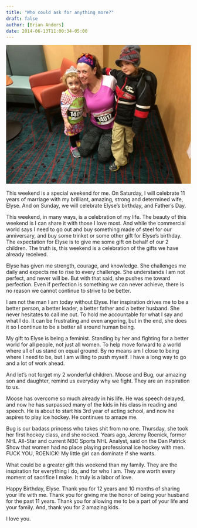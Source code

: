 ```yaml
---
title: "Who could ask for anything more?"
draft: false
author: [Brian Anders]
date: 2014-06-13T11:00:34-05:00
---
```


![](/uploads/130614_littlerock_family.jpg)

This weekend is a special weekend for me.  On Saturday, I will celebrate 11 years of marriage with my brilliant, amazing, strong and determined wife, Elyse.  And on Sunday, we will celebrate Elyse’s birthday, and Father’s Day.

This weekend, in many ways, is a celebration of my life.  The beauty of this weekend is I can share it with those I love most.  And while the commercial world says I need to go out and buy something made of steel for our anniversary, and buy some trinket or some other gift for Elyse’s birthday.  The expectation for Elyse is to give me some gift on behalf of our 2 children.  The truth is, this weekend is a celebration of the gifts we have already received.

Elyse has given me strength, courage, and knowledge.  She challenges me daily and expects me to rise to every challenge.  She understands I am not perfect, and never will be.  But with that said, she pushes me toward perfection.  Even if perfection is something we can never achieve, there is no reason we cannot continue to strive to be better.

I am not the man I am today without Elyse.  Her inspiration drives me to be a better person, a better leader, a better father and a better husband.  She never hesitates to call me out.  To hold me accountable for what I say and what I do.  It can be frustrating and even angering, but in the end, she does it so I continue to be a better all around human being.

My gift to Elyse is being a feminist.  Standing by her and fighting for a better world for all people, not just all women.  To help move forward to a world where all of us stand on equal ground.  By no means am I close to being where I need to be, but I am willing to push myself.  I have a long way to go and a lot of work ahead.

And let’s not forget my 2 wonderful children.  Moose and Bug, our amazing son and daughter, remind us everyday why we fight.  They are an inspiration to us.

Moose has overcome so much already in his life.  He was speech delayed, and now he has surpassed many of the kids in his class in reading and speech.  He is about to start his 3rd year of acting school, and now he aspires to play ice hockey.  He continues to amaze me.

Bug is our badass princess who takes shit from no one.  Thursday, she took her first hockey class, and she rocked.  Years ago, Jeremy Roenick, former NHL All-Star and current NBC Sports NHL Analyst, said on the Dan Patrick Show that women had no place playing professional ice hockey with men.  FUCK YOU, ROENICK!  My little girl can dominate if she wants.

What could be a greater gift this weekend than my family.  They are the inspiration for everything I do, and for who I am.  They are worth every moment of sacrifice I make.  It truly is a labor of love.

Happy Birthday, Elyse.  Thank you for 12 years and 10 months of sharing your life with me.  Thank you for giving me the honor of being your husband for the past 11 years.  Thank you for allowing me to be a part of your life and your family.  And, thank you for 2 amazing kids.

I love you.

